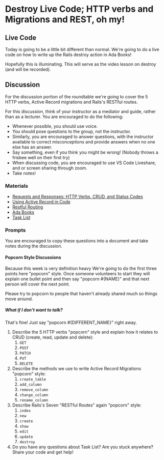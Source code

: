 # Destroy Live Code; HTTP verbs and Migrations and REST, oh my!

## Live Code

Today is going to be a little bit different than normal. We're going to do a live code on how to write up the Rails destroy action in Ada Books!

Hopefully this is illuminating.  This will serve as the video lesson on destroy (and will be recorded).

## Discussion

For the discussion portion of the roundtable we're going to cover the 5 HTTP verbs, Active Record migrations and Rails's RESTful routes.

For this discussion, think of your instructor as a mediator and guide, rather than as a lecturer. You are encouraged to do the following:

* Whenever possible, you should use voice.
* You should pose questions to the group, not the instructor.
* Similarly, you are encouraged to answer questions, with the instructor available to correct misconceptions and provide answers when no one else has an answer.
* Say something, even if you think you might be wrong! (Nobody throws a frisbee well on their first try)
* When discussing code, you are encouraged to use VS Code Liveshare, and or screen sharing through zoom.
* Take notes!

### Materials

* [Requests and Responses: HTTP Verbs, CRUD, and Status Codes](https://github.com/Ada-Developers-Academy/textbook-curriculum/blob/master/08-rails/requests-and-responses.md)
* [Using Active Record in Code](https://github.com/Ada-Developers-Academy/textbook-curriculum/blob/master/08-rails/using-active-record-in-code.md)
* [Restful Routing](https://github.com/Ada-Developers-Academy/textbook-curriculum/blob/master/08-rails/restful-routing.md)
* [Ada Books](https://github.com/AdaGold/ada-books)
* [Task List](https://github.com/Ada-c13/task-list)

### Prompts
You are encouraged to copy these questions into a document and take notes during the discussion.

#### Popcorn Style Discussions

Because this week is very definition heavy We're going to do the first three points here "popcorn" style.  Once someone volunteers to start they will explain one bullet point and then say "popcorn #{NAME}" and that next person will cover the next point.

Please try to popcorn to people that haven't already shared much so things move around.

##### What if I don't want to talk?

That's fine!  Just say "popcorn #{DIFFERENT_NAME}" right away.

1. Describe the 5 HTTP verbs "popcorn" style and explain how it relates to CRUD (create, read, update and delete):
    1. `GET`
    2. `POST`
    3. `PATCH`
    4. `PUT`
    5. `DELETE`
2. Describe the methods we use to write Active Record Migrations "popcorn" style:
    1. `create_table`
    2. `add_column`
    3. `remove_column`
    4. `change_column`
    5. `rename_column`
3. Describe Rails's Seven "RESTful Routes" again "popcorn" style:
    1. `index`
    2. `new`
    3. `create`
    4. `show`
    5. `edit`
    6. `update`
    7. `destroy`
4. Do you have any questions about Task List?  Are you stuck anywhere?  Share your code and get help!
